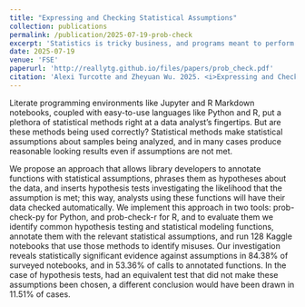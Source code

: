 ```yaml
---
title: "Expressing and Checking Statistical Assumptions"
collection: publications
permalink: /publication/2025-07-19-prob-check
excerpt: 'Statistics is tricky business, and programs meant to perform statistics do not give analysts feedback when they make mistakes. In this paper, we explore how data that does not appear to be compliant w.r.t. assumptions made by statistical methods affects the outcome of statistical tests, and propose an approach to automatically deliver feedback to analysts when such assumptions appear to be violated.'
date: 2025-07-19
venue: 'FSE'
paperurl: 'http://reallytg.github.io/files/papers/prob_check.pdf'
citation: 'Alexi Turcotte and Zheyuan Wu. 2025. <i>Expressing and Checking Statistical Assumptions.</i> Proc. ACM Softw. Eng. 2, FSE, Article FSE121 (July 2025), 24 pages. https://doi.org/10.1145/3729391'
---
```


Literate programming environments like Jupyter and R Markdown notebooks, coupled with easy-to-use languages like Python and R, put a plethora of statistical methods right at a data analyst’s fingertips. But are these methods being used correctly? Statistical methods make statistical assumptions about samples being analyzed, and in many cases produce reasonable looking results even if assumptions are not met.

We propose an approach that allows library developers to annotate functions with statistical assumptions, phrases them as hypotheses about the data, and inserts hypothesis tests investigating the likelihood that the assumption is met; this way, analysts using these functions will have their data checked automatically. We implement this approach in two tools: prob-check-py for Python, and prob-check-r for R, and to evaluate them we identify common hypothesis testing and statistical modeling functions, annotate them with the relevant statistical assumptions, and run 128 Kaggle notebooks that use those methods to identify misuses. Our investigation reveals statistically significant evidence against assumptions in 84.38% of surveyed notebooks, and in 53.36% of calls to annotated functions. In the case of hypothesis tests, had an equivalent test that did not make these assumptions been chosen, a different conclusion would have been drawn in 11.51% of cases.